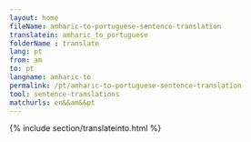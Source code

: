 ```yaml
---
layout: home
fileName: amharic-to-portuguese-sentence-translation
translatein: amharic_to_portuguese
folderName : translate
lang: pt
from: am
to: pt
langname: amharic-to
permalink: /pt/amharic-to-portuguese-sentence-translation
tool: sentence-translations
matchurls: en&&am&&pt
---
```

{% include section/translateinto.html %}
